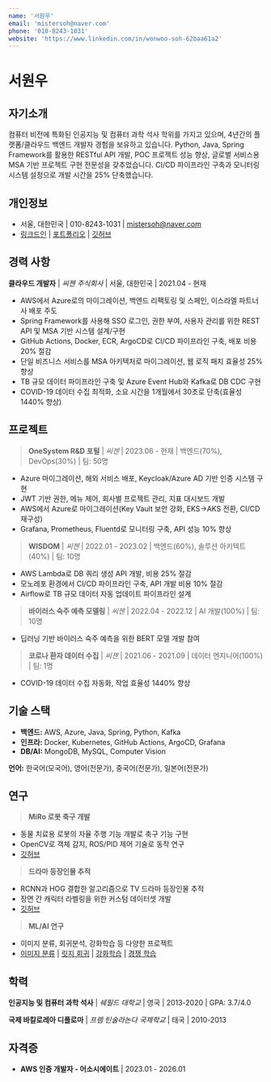 ```yaml
---
name: '서원우'
email: 'mistersoh@naver.com'
phone: '010-8243-1031'
website: 'https://www.linkedin.com/in/wonwoo-soh-62baa61a2'
---
```


# 서원우

## 자기소개
컴퓨터 비전에 특화된 인공지능 및 컴퓨터 과학 석사 학위를 가지고 있으며, 4년간의 플랫폼/클라우드 백엔드 개발자 경험을 보유하고 있습니다. Python, Java, Spring Framework를 활용한 RESTful API 개발, POC 프로젝트 성능 향상, 글로벌 서비스용 MSA 기반 프로젝트 구현 전문성을 갖추었습니다. CI/CD 파이프라인 구축과 모니터링 시스템 설정으로 개발 시간을 25% 단축했습니다.

## 개인정보
- 서울, 대한민국 | 010-8243-1031 | [mistersoh@naver.com](mailto:mistersoh@naver.com)
- [링크드인](https://www.linkedin.com/in/wonwoo-soh-62baa61a2) | [포트폴리오](https://www.notion.so/My-works-22ac7d69b79b4dfe8454094276cadb64?pvs=21) | [깃허브](https://github.com/mistersoh?tab=repositories)

## 경력 사항

**클라우드 개발자** | *씨젠 주식회사* | 서울, 대한민국 | 2021.04 - 현재
- AWS에서 Azure로의 마이그레이션, 백엔드 리팩토링 및 스페인, 이스라엘 파트너사 배포 주도
- Spring Framework를 사용해 SSO 로그인, 권한 부여, 사용자 관리를 위한 REST API 및 MSA 기반 시스템 설계/구현
- GitHub Actions, Docker, ECR, ArgoCD로 CI/CD 파이프라인 구축, 배포 비용 20% 절감
- 단일 비즈니스 서비스를 MSA 아키텍처로 마이그레이션, 웹 로직 패치 효율성 25% 향상
- TB 규모 데이터 파이프라인 구축 및 Azure Event Hub와 Kafka로 DB CDC 구현
- COVID-19 데이터 수집 최적화, 소요 시간을 1개월에서 30초로 단축(효율성 1440% 향상)

## 프로젝트

> **OneSystem R&D 포털** | *씨젠* | 2023.06 - 현재 | 백엔드(70%), DevOps(30%) | 팀: 50명
- Azure 마이그레이션, 해외 서비스 배포, Keycloak/Azure AD 기반 인증 시스템 구현
- JWT 기반 권한, 메뉴 제어, 회사별 프로젝트 관리, 지표 대시보드 개발
- AWS에서 Azure로 마이그레이션(Key Vault 보안 강화, EKS→AKS 전환, CI/CD 재구성)
- Grafana, Prometheus, Fluentd로 모니터링 구축, API 성능 10% 향상

> **WISDOM** | *씨젠* | 2022.01 - 2023.02 | 백엔드(60%), 솔루션 아키텍트(40%) | 팀: 10명
- AWS Lambda로 DB 쿼리 생성 API 개발, 비용 25% 절감
- 모노레포 환경에서 CI/CD 파이프라인 구축, API 개발 비용 10% 절감
- Airflow로 TB 규모 데이터 자동 업데이트 파이프라인 설계

> **바이러스 숙주 예측 모델링** | *씨젠* | 2022.04 - 2022.12 | AI 개발(100%) | 팀: 10명
- 딥러닝 기반 바이러스 숙주 예측을 위한 BERT 모델 개발 참여

> **코로나 환자 데이터 수집** | *씨젠* | 2021.06 - 2021.09 | 데이터 엔지니어(100%) | 팀: 1명
- COVID-19 데이터 수집 자동화, 작업 효율성 1440% 향상

## 기술 스택

- **백엔드:** AWS, Azure, Java, Spring, Python, Kafka
- **인프라:** Docker, Kubernetes, GitHub Actions, ArgoCD, Grafana
- **DB/AI:** MongoDB, MySQL, Computer Vision

**언어:** 한국어(모국어), 영어(전문가), 중국어(전문가), 일본어(전문가)

## 연구

> **MiRo 로봇 축구 개발**
- 동물 치료용 로봇의 자율 주행 기능 개발로 축구 기능 구현
- OpenCV로 객체 감지, ROS/PID 제어 기술로 동작 연구
- [깃허브](https://github.com/mistersoh/Miro_motion_control)

> **드라마 등장인물 추적**
- RCNN과 HOG 결합한 알고리즘으로 TV 드라마 등장인물 추적
- 장면 간 캐릭터 라벨링을 위한 커스텀 데이터셋 개발
- [깃허브](https://github.com/mistersoh/Tracking_individuals_across_multiple_scene_and_shots_from_TV_dramas)

> **ML/AI 연구**
- 이미지 분류, 회귀분석, 강화학습 등 다양한 프로젝트
- [이미지 분류](https://github.com/mistersoh/Image_classification_and_denoising) | [릿지 회귀](https://github.com/mistersoh/Ridge_Regression) | [강화학습](https://github.com/mistersoh/Reinforcement) | [경쟁 학습](https://github.com/mistersoh/Competitive_learning)

## 학력

**인공지능 및 컴퓨터 과학 석사** | *쉐필드 대학교* | 영국 | 2013-2020 | GPA: 3.7/4.0

**국제 바칼로레아 디플로마** | *프렘 틴술라논다 국제학교* | 태국 | 2010-2013

## 자격증
- **AWS 인증 개발자 - 어소시에이트** | 2023.01 - 2026.01